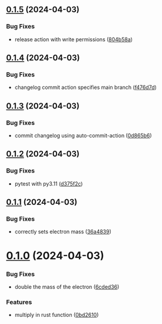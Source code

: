 ## [0.1.5](https://github.com/evmckinney9/template_demo/compare/v0.1.4...v0.1.5) (2024-04-03)


### Bug Fixes

* release action with write permissions ([804b58a](https://github.com/evmckinney9/template_demo/commit/804b58acf224ff0ebbe63b3ef4419a28dcf18ed0))



## [0.1.4](https://github.com/evmckinney9/template_demo/compare/v0.1.3...v0.1.4) (2024-04-03)


### Bug Fixes

* changelog commit action specifies main branch ([f476d7d](https://github.com/evmckinney9/template_demo/commit/f476d7d391116a03830ef2fdc0f13b52c1e4c1f2))



## [0.1.3](https://github.com/evmckinney9/template_demo/compare/v0.1.2...v0.1.3) (2024-04-03)


### Bug Fixes

* commit changelog using auto-commit-action ([0d865b6](https://github.com/evmckinney9/template_demo/commit/0d865b6710c603c7860369e8135fadbc1c71e542))



## [0.1.2](https://github.com/evmckinney9/template_demo/compare/v0.1.1...v0.1.2) (2024-04-03)


### Bug Fixes

* pytest with py3.11 ([d375f2c](https://github.com/evmckinney9/template_demo/commit/d375f2c537b1c77339603f1283dc1be712451a17))



## [0.1.1](https://github.com/evmckinney9/template_demo/compare/v0.1.0...v0.1.1) (2024-04-03)


### Bug Fixes

* correctly sets electron mass ([36a4839](https://github.com/evmckinney9/template_demo/commit/36a4839dffdeca8f7514c7709194b69f77c78a43))



# [0.1.0](https://github.com/evmckinney9/template_demo/compare/6cded36c209454712b7247be2f12e49b561e78af...v0.1.0) (2024-04-03)


### Bug Fixes

* double the mass of the electron ([6cded36](https://github.com/evmckinney9/template_demo/commit/6cded36c209454712b7247be2f12e49b561e78af))


### Features

* multiply in rust function ([0bd2610](https://github.com/evmckinney9/template_demo/commit/0bd2610e2395a7b4e109ae49b7a0b73215260df7))
